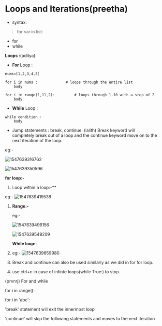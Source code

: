 # Loops and Iterations(preetha)
- syntax:		
> for var in list:

- for
- while

**Loops :**(aditya)

* <b>For</b> Loop :

```python3
nums=[1,2,3,4,5]

for i in nums :				# loops through the entire list
	body
	
for i in range(1,11,2):			# loops through 1-10 with a step of 2
	body
```

* <b>While</b> Loop :

```python3
while condition :
	body
```

* Jump statements : break, continue.
(lalith)
Break keyword will completely break out of a loop and the continue keyword move on to the next iteration of the loop.

eg:-

![1547639316762](https://github.com/adityakuppa26/Python-Notes/blob/lalith_notes/images/1547639316762.png)

![1547639350596](https://github.com/adityakuppa26/Python-Notes/blob/lalith_notes/images/1547639350596.png)

**for loop:-**

1. Loop within a loop:-**

eg:- ![1547639419538](https://github.com/adityakuppa26/Python-Notes/blob/lalith_notes/images/1547639419538.png)

1. **Range:-**

   eg:- 

   ![1547639499156](https://github.com/adityakuppa26/Python-Notes/blob/lalith_notes/images/1547639499156.png)

   ![1547639549209](https://github.com/adityakuppa26/Python-Notes/blob/lalith_notes/images/1547639549209.png)

   **While loop:-**

1. eg:- ![1547639659980](https://github.com/adityakuppa26/Python-Notes/blob/lalith_notes/images/1547639659980.png)

   

2. Break and continue can also be used similarly as we did in for for loop.

3. use ctrl+c in case of infinte loops(while True:) to stop.

(prvnrj)
For and while

for i in range():


for i in 'abc':

'break' statement will exit the innermost loop

'continue' will skip the following statements and moves to the next iteration

